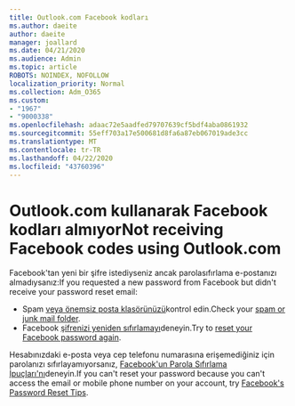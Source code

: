 ```yaml
---
title: Outlook.com Facebook kodları
ms.author: daeite
author: daeite
manager: joallard
ms.date: 04/21/2020
ms.audience: Admin
ms.topic: article
ROBOTS: NOINDEX, NOFOLLOW
localization_priority: Normal
ms.collection: Adm_O365
ms.custom:
- "1967"
- "9000338"
ms.openlocfilehash: adaac72e5aadfed79707639cf5bdf4aba0861932
ms.sourcegitcommit: 55eff703a17e500681d8fa6a87eb067019ade3cc
ms.translationtype: MT
ms.contentlocale: tr-TR
ms.lasthandoff: 04/22/2020
ms.locfileid: "43760396"
---
```

# <a name="not-receiving-facebook-codes-using-outlookcom"></a><span data-ttu-id="8e58f-102">Outlook.com kullanarak Facebook kodları almıyor</span><span class="sxs-lookup"><span data-stu-id="8e58f-102">Not receiving Facebook codes using Outlook.com</span></span>

<span data-ttu-id="8e58f-103">Facebook'tan yeni bir şifre istediyseniz ancak parolasıfırlama e-postanızı almadıysanız:</span><span class="sxs-lookup"><span data-stu-id="8e58f-103">If you requested a new password from Facebook but didn't receive your password reset email:</span></span>

- <span data-ttu-id="8e58f-104">Spam [veya önemsiz posta klasörünüzü](https://outlook.live.com/mail/junkemail)kontrol edin.</span><span class="sxs-lookup"><span data-stu-id="8e58f-104">Check your [spam or junk mail folder](https://outlook.live.com/mail/junkemail).</span></span>
- <span data-ttu-id="8e58f-105">Facebook [şifrenizi yeniden sıfırlamayı](https://aka.ms/facebook-password-reset)deneyin.</span><span class="sxs-lookup"><span data-stu-id="8e58f-105">Try to [reset your Facebook password again](https://aka.ms/facebook-password-reset).</span></span>

<span data-ttu-id="8e58f-106">Hesabınızdaki e-posta veya cep telefonu numarasına erişemediğiniz için parolanızı sıfırlayamıyorsanız, [Facebook'un Parola Sıfırlama İpuçları'nı](https://aka.ms/facebook-password-help)deneyin.</span><span class="sxs-lookup"><span data-stu-id="8e58f-106">If you can't reset your password because you can't access the email or mobile phone number on your account, try [Facebook's Password Reset Tips](https://aka.ms/facebook-password-help).</span></span>